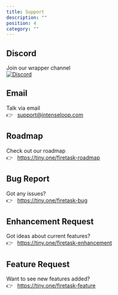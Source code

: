 ```yaml
---
title: Support
description: ""
position: 4
category: ""
---
```


## Discord

<div class="flex flex-row space-x-3 items-center">

<div>
Join our wrapper channel
</div>

<div class="wrapper">

[![Discord](https://img.shields.io/discord/943273819857100820.svg?label=&logo=discord&logoColor=ffffff&color=F15924&labelColor=F15924)](https://wrapper.gg/FMHXu2QYjs)

</div>

</div>

## Email

<div class="flex flex-col space-y-1">

<div>
Talk via email
</div>

<div class="wrapper">

👉 &nbsp; support@intenseloop.com

</div>

</div>

## Roadmap

<div class="flex flex-col space-y-1">

<div>
Check out our roadmap
</div>

<div class="wrapper">

👉 &nbsp; https://tiny.one/firetask-roadmap

</div>

</div>

## Bug Report

<div class="flex flex-col space-y-1">

<div>
Got any issues?
</div>

<div class="wrapper">

👉 &nbsp; https://tiny.one/firetask-bug

</div>

</div>

## Enhancement Request

<div class="flex flex-col space-y-1">

<div>
Got ideas about current features?
</div>

<div class="wrapper">

👉 &nbsp; https://tiny.one/firetask-enhancement

</div>

</div>

## Feature Request

<div class="flex flex-col space-y-1">

<div>
Want to see new features added?
</div>

<div class="wrapper">

👉 &nbsp; https://tiny.one/firetask-feature

</div>

</div>

<br /><br /><br />

<style>
    .prose img, .wrapper p {
        margin: 0;
    }
</style>
